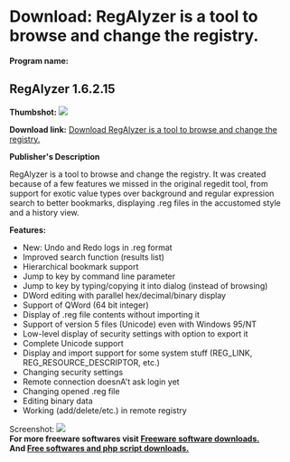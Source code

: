 # Download: RegAlyzer is a tool to browse and change the registry.

**Program name:**

## RegAlyzer 1.6.2.15

  
**Thumbshot:** ![](http://www.freewarefiles.com/screenshot/regalyzer_md.gif)   
  
**Download link:** [Download RegAlyzer is a tool to browse and change the registry.](http://freesoftwares.boysofts.com/RegAlyzer_program_33228.html)  
  


**Publisher's Description**  
  


RegAlyzer is a tool to browse and change the registry. It was created because of a few features we missed in the original regedit tool, from support for exotic value types over background and regular expression search to better bookmarks, displaying .reg files in the accustomed style and a history view. 

**Features:**

  * New: Undo and Redo logs in .reg format 
  * Improved search function (results list) 
  * Hierarchical bookmark support 
  * Jump to key by command line parameter 
  * Jump to key by typing/copying it into dialog (instead of browsing) 
  * DWord editing with parallel hex/decimal/binary display 
  * Support of QWord (64 bit integer) 
  * Display of .reg file contents without importing it 
  * Support of version 5 files (Unicode) even with Windows 95/NT 
  * Low-level display of security settings with option to export it 
  * Complete Unicode support 
  * Display and import support for some system stuff (REG_LINK, REG_RESOURCE_DESCRIPTOR, etc.) 
  * Changing security settings 
  * Remote connection doesnA't ask login yet 
  * Changing opened .reg file 
  * Editing binary data 
  * Working (add/delete/etc.) in remote registry 

  
  
Screenshot: ![](http://www.freewarefiles.com/screenshot/regalyzer.gif)   
**For more freeware softwares visit [Freeware software downloads.](http://freesoftwares.boysofts.com/)**   
**And [Free softwares and php script downloads.](http://www.boysofts.com/)**
